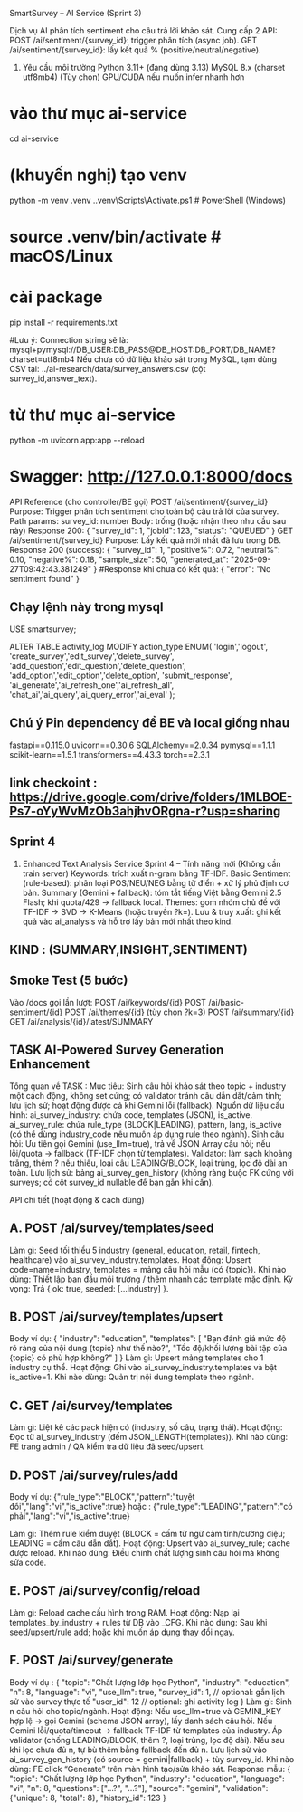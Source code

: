 SmartSurvey – AI Service (Sprint 3)

Dịch vụ AI phân tích sentiment cho câu trả lời khảo sát.
Cung cấp 2 API:
POST /ai/sentiment/{survey_id}: trigger phân tích (async job).
GET /ai/sentiment/{survey_id}: lấy kết quả % (positive/neutral/negative).

1) Yêu cầu môi trường
Python 3.11+ (đang dùng 3.13)
MySQL 8.x (charset utf8mb4)
(Tùy chọn) GPU/CUDA nếu muốn infer nhanh hơn

# vào thư mục ai-service
cd ai-service

# (khuyến nghị) tạo venv
python -m venv .venv
.\.venv\Scripts\Activate.ps1   # PowerShell (Windows)
# source .venv/bin/activate    # macOS/Linux

# cài package
pip install -r requirements.txt

#Lưu ý:
Connection string sẽ là: mysql+pymysql://DB_USER:DB_PASS@DB_HOST:DB_PORT/DB_NAME?charset=utf8mb4
Nếu chưa có dữ liệu khảo sát trong MySQL, tạm dùng CSV tại: ../ai-research/data/survey_answers.csv (cột survey_id,answer_text).

# từ thư mục ai-service
python -m uvicorn app:app --reload
# Swagger: http://127.0.0.1:8000/docs

API Reference (cho controller/BE gọi)
POST /ai/sentiment/{survey_id}
Purpose: Trigger phân tích sentiment cho toàn bộ câu trả lời của survey.
Path params: survey_id: number
Body: trống (hoặc nhận theo nhu cầu sau này)
Response 200:
{ "survey_id": 1, "jobId": 123, "status": "QUEUED" }
GET /ai/sentiment/{survey_id}
Purpose: Lấy kết quả mới nhất đã lưu trong DB.
Response 200 (success):
{
  "survey_id": 1,
  "positive%": 0.72,
  "neutral%": 0.10,
  "negative%": 0.18,
  "sample_size": 50,
  "generated_at": "2025-09-27T09:42:43.381249"
}
#Response khi chưa có kết quả:
{ "error": "No sentiment found" }

## Chạy lệnh này trong mysql
USE smartsurvey;

ALTER TABLE activity_log 
MODIFY action_type ENUM(
  'login','logout',
  'create_survey','edit_survey','delete_survey',
  'add_question','edit_question','delete_question',
  'add_option','edit_option','delete_option',
  'submit_response',
  'ai_generate','ai_refresh_one','ai_refresh_all',
  'chat_ai','ai_query','ai_query_error','ai_eval'
);

## Chú ý Pin dependency để BE và local giống nhau
fastapi==0.115.0
uvicorn==0.30.6
SQLAlchemy==2.0.34
pymysql==1.1.1
scikit-learn==1.5.1
transformers==4.43.3
torch==2.3.1

## link checkoint : https://drive.google.com/drive/folders/1MLBOE-Ps7-oYyWvMzOb3ahjhvORgna-r?usp=sharing

## Sprint 4
1. Enhanced Text Analysis Service
Sprint 4 – Tính năng mới (Không cần train server)
Keywords: trích xuất n-gram bằng TF-IDF.
Basic Sentiment (rule-based): phân loại POS/NEU/NEG bằng từ điển + xử lý phủ định cơ bản.
Summary (Gemini + fallback): tóm tắt tiếng Việt bằng Gemini 2.5 Flash; khi quota/429 → fallback local.
Themes: gom nhóm chủ đề với TF-IDF → SVD → K-Means (hoặc truyền ?k=).
Lưu & truy xuất: ghi kết quả vào ai_analysis và hỗ trợ lấy bản mới nhất theo kind.
## KIND : (SUMMARY,INSIGHT,SENTIMENT)
## Smoke Test (5 bước)
Vào /docs gọi lần lượt:
POST /ai/keywords/{id}
POST /ai/basic-sentiment/{id}
POST /ai/themes/{id} (tùy chọn ?k=3)
POST /ai/summary/{id}
GET /ai/analysis/{id}/latest/SUMMARY

## TASK AI-Powered Survey Generation Enhancement
Tổng quan về TASK : 
Mục tiêu: Sinh câu hỏi khảo sát theo topic + industry một cách động, không set cứng; có validator tránh câu dẫn dắt/cảm tính; lưu lịch sử; hoạt động được cả khi Gemini lỗi (fallback).
Nguồn dữ liệu cấu hình:
ai_survey_industry: chứa code, templates (JSON), is_active.
ai_survey_rule: chứa rule_type (BLOCK|LEADING), pattern, lang, is_active (có thể dùng industry_code nếu muốn áp dụng rule theo ngành).
Sinh câu hỏi:
Ưu tiên gọi Gemini (use_llm=true), trả về JSON Array câu hỏi; nếu lỗi/quota → fallback (TF-IDF chọn từ templates).
Validator: làm sạch khoảng trắng, thêm ? nếu thiếu, loại câu LEADING/BLOCK, loại trùng, lọc độ dài an toàn.
Lưu lịch sử: bảng ai_survey_gen_history (không ràng buộc FK cứng với surveys; có cột survey_id nullable để bạn gắn khi cần).

API chi tiết (hoạt động & cách dùng)
## A. POST /ai/survey/templates/seed
Làm gì: Seed tối thiểu 5 industry (general, education, retail, fintech, healthcare) vào ai_survey_industry.templates.
Hoạt động: Upsert code=name=industry, templates = mảng câu hỏi mẫu (có {topic}).
Khi nào dùng: Thiết lập ban đầu môi trường / thêm nhanh các template mặc định.
Kỳ vọng: Trả { ok: true, seeded: [...industry] }.
## B. POST /ai/survey/templates/upsert
Body ví dụ:
{
  "industry": "education",
  "templates": [
    "Bạn đánh giá mức độ rõ ràng của nội dung {topic} như thế nào?",
    "Tốc độ/khối lượng bài tập của {topic} có phù hợp không?"
  ]
}
Làm gì: Upsert mảng templates cho 1 industry cụ thể.
Hoạt động: Ghi vào ai_survey_industry.templates và bật is_active=1.
Khi nào dùng: Quản trị nội dung template theo ngành.

## C. GET /ai/survey/templates
Làm gì: Liệt kê các pack hiện có (industry, số câu, trạng thái).
Hoạt động: Đọc từ ai_survey_industry (đếm JSON_LENGTH(templates)).
Khi nào dùng: FE trang admin / QA kiểm tra dữ liệu đã seed/upsert.

## D. POST /ai/survey/rules/add
Body ví dụ:
{"rule_type":"BLOCK","pattern":"tuyệt đối","lang":"vi","is_active":true} 
hoặc :
{"rule_type":"LEADING","pattern":"có phải","lang":"vi","is_active":true}

Làm gì: Thêm rule kiểm duyệt (BLOCK = cấm từ ngữ cảm tính/cường điệu; LEADING = cấm câu dẫn dắt).
Hoạt động: Upsert vào ai_survey_rule; cache được reload.
Khi nào dùng: Điều chỉnh chất lượng sinh câu hỏi mà không sửa code.

## E. POST /ai/survey/config/reload
Làm gì: Reload cache cấu hình trong RAM.
Hoạt động: Nạp lại templates_by_industry + rules từ DB vào _CFG.
Khi nào dùng: Sau khi seed/upsert/rule add; hoặc khi muốn áp dụng thay đổi ngay.

## F. POST /ai/survey/generate
Body ví dụ : 
{
  "topic": "Chất lượng lớp học Python",
  "industry": "education",
  "n": 8,
  "language": "vi",
  "use_llm": true,
  "survey_id": 1,      // optional: gắn lịch sử vào survey thực tế
  "user_id": 12        // optional: ghi activity log
}
Làm gì: Sinh n câu hỏi cho topic/ngành.
Hoạt động:
Nếu use_llm=true và GEMINI_KEY hợp lệ → gọi Gemini (schema JSON array), lấy danh sách câu hỏi.
Nếu Gemini lỗi/quota/timeout → fallback TF-IDF từ templates của industry.
Áp validator (chống LEADING/BLOCK, thêm ?, loại trùng, lọc độ dài).
Nếu sau khi lọc chưa đủ n, tự bù thêm bằng fallback đến đủ n.
Lưu lịch sử vào ai_survey_gen_history (có source = gemini|fallback) + tùy survey_id.
Khi nào dùng: FE click “Generate” trên màn hình tạo/sửa khảo sát.
Response mẫu:
{
  "topic": "Chất lượng lớp học Python",
  "industry": "education",
  "language": "vi",
  "n": 8,
  "questions": ["...?", "...?"],
  "source": "gemini",
  "validation": {"unique": 8, "total": 8},
  "history_id": 123
}


